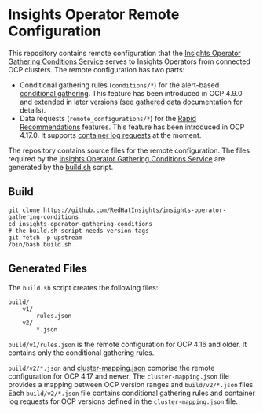 # Insights Operator Remote Configuration

This repository contains remote configuration that the [Insights Operator Gathering Conditions Service](https://github.com/redhatinsights/insights-operator-gathering-conditions-service) serves to Insights Operators from connected OCP clusters. The remote configuration has two parts:

* Conditional gathering rules (`conditions/*`) for the alert-based [conditional gathering](https://github.com/openshift/insights-operator/blob/master/docs/conditional-gatherer/README.md). This feature has been introduced in OCP 4.9.0 and extended in later versions (see [gathered data](https://github.com/openshift/insights-operator/blob/master/docs/gathered-data.md) documentation for details).
* Data requests (`remote_configurations/*`) for the [Rapid Recommendations](https://github.com/openshift/enhancements/blob/master/enhancements/insights/rapid-recommendations.md) features. This feature has been introduced in OCP 4.17.0. It supports [container log requests](https://github.com/openshift/insights-operator/blob/master/docs/gathered-data.md#containerslogs) at the moment.

The repository contains source files for the remote configuration. The files required by the [Insights Operator Gathering Conditions Service](https://github.com/redhatinsights/insights-operator-gathering-conditions-service) are generated by the [build.sh](https://github.com/RedHatInsights/insights-operator-gathering-conditions/blob/main/build.sh) script.

## Build

```shell script
git clone https://github.com/RedHatInsights/insights-operator-gathering-conditions
cd insights-operator-gathering-conditions
# the build.sh script needs version tags
git fetch -p upstream
/bin/bash build.sh
```

## Generated Files

The `build.sh` script creates the following files:

```
build/
    v1/
        rules.json
    v2/
        *.json
```

`build/v1/rules.json` is the remote configuration for OCP 4.16 and older. It contains only the conditional gathering rules.

`build/v2/*.json` and [cluster-mapping.json](https://github.com/RedHatInsights/insights-operator-gathering-conditions-service/blob/main/cluster-mapping.json) comprise the remote configuration for OCP 4.17 and newer. The `cluster-mapping.json` file provides a mapping between OCP version ranges and `build/v2/*.json` files. Each `build/v2/*.json` file contains conditional gathering rules and container log requests for OCP versions defined in the `cluster-mapping.json` file.
